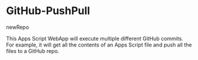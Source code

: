 # GitHub-PushPull
newRepo

This Apps Script WebApp will execute multiple different GitHub commits.
For example, it will get all the contents of an Apps Script file and push all the files to a GitHub repo.

